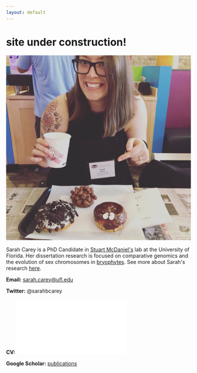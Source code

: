 ```yaml
---
layout: default
---
```


# site under construction!

![Sarah](/Images/sarahcarey.jpg)


Sarah Carey is a PhD Candidate in [Stuart McDaniel's](https://mcdaniellab.biology.ufl.edu/) lab at the University of Florida. Her dissertation research is focused on comparative genomics and the evolution of sex chromosomes in [bryophytes](https://en.wikipedia.org/wiki/Bryophyte). See more about Sarah's research [here](./research.html).


**Email:** sarah.carey@ufl.edu

**Twitter:** @sarahbcarey

**CV:** ![SarahCV](/Carey_Sarah_CV_nov2018.pdf)

**Google Scholar:** [publications](https://scholar.google.com/citations?user=yIXDh60AAAAJ&hl=en)


